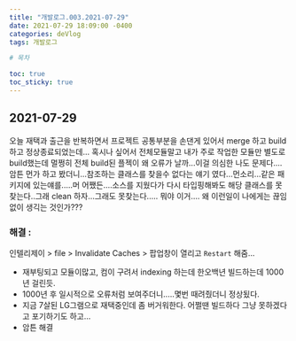 ```yaml
---
title: "개발로그.003.2021-07-29"
date: 2021-07-29 18:09:00 -0400
categories: deVlog
tags: 개발로그

# 목차

toc: true  
toc_sticky: true
---
```


## 2021-07-29
오늘 재택과 출근을 반복하면서 프로젝트 공통부분을 손댄게 있어서 merge 하고 build하고 정상종료되었는데... 혹시나 싶어서 전체모듈말고 내가 주로 작업한 모듈만 별도로  build했는데 멀쩡히 전체 build된 플젝이 왜 오류가 날까...이걸 의심한 나도 문제다....암튼 먼가 하고 봤더니...참조하는 클래스를 찾을수 없다는 얘기 였다...먼소리...같은 패키지에 있는얘를.....머 어쨌든....소스를 지웠다가 다시 타입핑해봐도 해당 클래스를 못찾는다..그래 clean 하자...그래도 못찾는다.....
뭐야 이거.... 왜 이런일이 나에게는 끊임없이 생긱는 것인가???

### 해결 :
인텔리제이 > file > Invalidate Caches > 팝업창이 열리고 `Restart` 해줌...
- 재부팅되고 모듈이많고, 컴이 구려서 indexing 하는데 한오백년 빌드하는데 1000년 걸린듯.
- 1000년 후 일시적으로 오류처럼 보여주더니.....몇번 때려줬더니 정상됬다.
- 지금 7살된 LG그램으로 재택중인데 좀 버거워한다. 어쩔땐 빌드하다 그냥 못하겠다고 포기하기도 하고...
- 암튼 해결